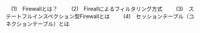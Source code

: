 　(1)　Firewallとは？　
　 (2)　Fireallによるフィルタリング方式　
　 (3)　ステートフルインスペクション型Firewallとは　
　 (4)　セッションテーブル（コネクションテーブル）とは　
